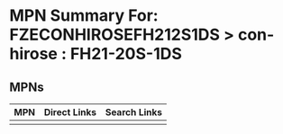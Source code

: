 



# MPN Summary For: FZECONHIROSEFH212S1DS > con-hirose : FH21-20S-1DS

## MPNs
  

|MPN|Direct Links|Search Links|
| :--- | :--- | :--- |
||||
